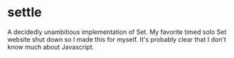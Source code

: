 # settle
A decidedly unambitious implementation of Set. My favorite timed solo Set website shut down so I made this for myself. It's probably clear that I don't know much about Javascript.
